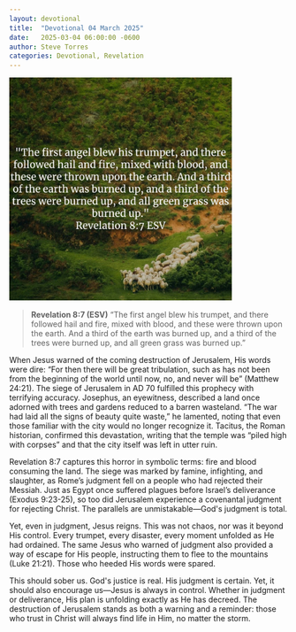 ```yaml
---
layout: devotional
title:  "Devotional 04 March 2025"
date:   2025-03-04 06:00:00 -0600
author: Steve Torres
categories: Devotional, Revelation
---
```

<img src="https://github.com/ElEsteeb/ElEsteeb.github.io/blob/main/images/devotionals/Rev-8_7.jpg?raw=true" alt="Revelation 8:7.jpg" style="max-width: 80%; height: auto;">

>**Revelation 8:7 (ESV)**
>“The first angel blew his trumpet, and there followed hail and fire, mixed with blood, and these were thrown upon the earth. And a third of the earth was burned up, and a third of the trees were burned up, and all green grass was burned up.”

When Jesus warned of the coming destruction of Jerusalem, His words were dire: “For then there will be great tribulation, such as has not been from the beginning of the world until now, no, and never will be” (Matthew 24:21). The siege of Jerusalem in AD 70 fulfilled this prophecy with terrifying accuracy. Josephus, an eyewitness, described a land once adorned with trees and gardens reduced to a barren wasteland. “The war had laid all the signs of beauty quite waste,” he lamented, noting that even those familiar with the city would no longer recognize it. Tacitus, the Roman historian, confirmed this devastation, writing that the temple was “piled high with corpses” and that the city itself was left in utter ruin.

Revelation 8:7 captures this horror in symbolic terms: fire and blood consuming the land. The siege was marked by famine, infighting, and slaughter, as Rome’s judgment fell on a people who had rejected their Messiah. Just as Egypt once suffered plagues before Israel’s deliverance (Exodus 9:23-25), so too did Jerusalem experience a covenantal judgment for rejecting Christ. The parallels are unmistakable—God's judgment is total.

Yet, even in judgment, Jesus reigns. This was not chaos, nor was it beyond His control. Every trumpet, every disaster, every moment unfolded as He had ordained. The same Jesus who warned of judgment also provided a way of escape for His people, instructing them to flee to the mountains (Luke 21:21). Those who heeded His words were spared.

This should sober us. God's justice is real. His judgment is certain. Yet, it should also encourage us—Jesus is always in control. Whether in judgment or deliverance, His plan is unfolding exactly as He has decreed. The destruction of Jerusalem stands as both a warning and a reminder: those who trust in Christ will always find life in Him, no matter the storm.

